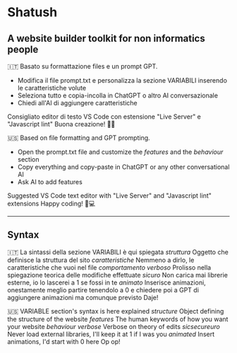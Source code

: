 # Shatush
## A website builder toolkit for non informatics people

🇮🇹
Basato su formattazione files e un prompt GPT.
- Modifica il file prompt.txt e personalizza la sezione VARIABILI inserendo le caratteristiche volute
- Seleziona tutto e copia-incolla in ChatGPT o altro AI conversazionale
- Chiedi all'AI di aggiungere caratteristiche

Consigliato editor di testo VS Code con estensione "Live Server" e "Javascript lint"
Buona creazione! 🔨✨


🇺🇸
Based on file formatting and GPT prompting.
- Open the prompt.txt file and customize the *features* and the *behaviour* section
- Copy everything and copy-paste in ChatGPT or any other conversational AI
- Ask AI to add features

Suggested VS Code text editor with "Live Server" and "Javascript lint" extensions
Happy coding! 🚀💻




_____

## Syntax

🇮🇹
La sintassi della sezione VARIABILI è qui spiegata
 *struttura* 
 Oggetto che definisce la struttura del sito
  *caratteristiche* 
  Nemmeno a dirlo, le caratteristiche che vuoi nel file
  *comportamento* 
    *verboso* 
    Prolisso nella spiegazione teorica delle modifiche effettuate
    *sicuro*
    Non carica mai librerie esterne, io lo lascerei a 1 se fossi in te
    *animato* 
    Inserisce animazioni, onestamente meglio partire tenendolo a 0 e chiedere poi a GPT di aggiungere animazioni ma comunque previsto
 Daje!


🇺🇸
VARIABLE section's syntax is here explained
*structure* Object defining the structure of the website
  *features* The human keywords of how you want your website
  *behaviour* 
    *verbose* Verbose on theory of edits
    *sicsecureuro* Never load external libraries, I'll keep it at 1 if I was you
    *animated* Insert animations, I'd start with 0 here
 Op op!

